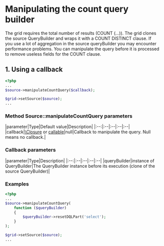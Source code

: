 Manipulating the count query builder
============================

The grid requires the total number of results (COUNT (...)). The grid clones the source QueryBuilder and wraps it with a COUNT DISTINCT clause.
If you use a lot of aggregation in the source queryBuilder you may encounter performance problems.
You can manipulate the query before it is processed to remove useless fields for the COUNT clause.

## 1. Using a callback

```php
<?php
...
$source->manipulateCountQuery($callback);

$grid->setSource($source);
...
```

### Method Source::manipulateCountQuery parameters

|parameter|Type|Default value|Description|
|:--:|:--|:--|:--|:--|
|callback|[\Closure](http://php.net/manual/en/functions.anonymous.php) or [callable](http://php.net/manual/en/language.types.callable.php)|null|Callback to manipulate the query. Null means no callback.|

### Callback parameters

|parameter|Type|Description|
|:--:|:--|:--|:--|:--|
|queryBuilder|instance of QueryBuilder|The QueryBuilder instance before its execution (clone of the source QueryBuilder)|

### Examples

```php
<?php
...
$source->manipulateCountQuery(
    function ($queryBuilder)
    {
        $queryBuilder->resetDQLPart('select');
    }
);

$grid->setSource($source);
...
```

